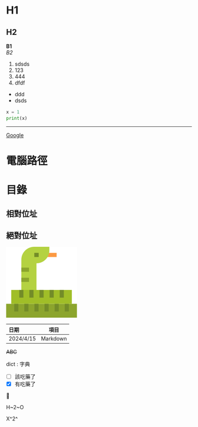# H1
## H2
**B1**
<br>*B2*
1. sdsds
2. 123
3. 444
4. dfdf


- ddd
- dsds

```python
x = 1
print(x)
```

---

[Google](https://www.google.com)

# 電腦路徑
# 目錄
## 相對位址
## 絕對位址

![a](image.png)<br>

| 日期| 項目 |
|:--- |:---: |
| 2024/4/15 | Markdown |

~~ABC~~

dict
: 字典

- [ ] 該吃藥了
- [x] 有吃藥了

🥹

H~2~O

X^2^